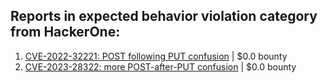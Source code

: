 ## Reports in expected behavior violation category from HackerOne:
1. [CVE-2022-32221: POST following PUT confusion](https://hackerone.com/reports/1704017) | $0.0 bounty
2. [CVE-2023-28322: more POST-after-PUT confusion](https://hackerone.com/reports/1954658) | $0.0 bounty